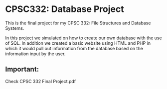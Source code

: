 # CPSC332: Database Project

This is the final project for my CPSC 332: File Structures and Database Systems. 

In this project we simulated on how to create our own database with the use of SQL. In addition we created a basic website using HTML and PHP in which it would pull out information from the database based on the information input by the user.

## Important:
Check CPSC 332 Final Project.pdf